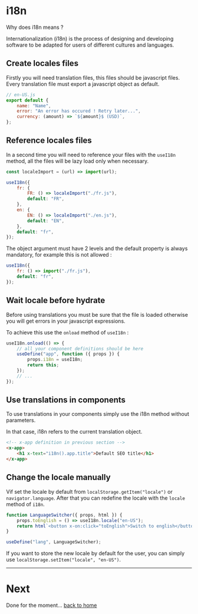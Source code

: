 # i18n

Why does i18n means ?

Internationalization (i18n) is the process of designing and developing software to be adapted for users of different cultures and languages.

## Create locales files

Firstly you will need translation files, this files should be javascript files. Every translation file must export a javascript object as default.

```js
// en-US.js
export default {
    name: "Name",
    error: "An error has occured ! Retry later...",
    currency: (amount) => `${amount}$ (USD)`,
};
```

## Reference locales files

In a second time you will need to reference your files with the `useI18n` method, all the files will be lazy load only when necessary.

```js
const localeImport = (url) => import(url);

useI18n({
    fr: {
        FR: () => localeImport("./fr.js"),
        default: "FR",
    },
    en: {
        EN: () => localeImport("./en.js"),
        default: "EN",
    },
    default: "fr",
});
```

The object argument must have 2 levels and the default property is always mandatory, for example this is not allowed :

```js
useI18n({
    fr: () => import("./fr.js"),
    default: "fr",
});
```

## Wait locale before hydrate

Before using translations you must be sure that the file is loaded otherwise you will get errors in your javascript expressions.

To achieve this use the `onload` method of `useI18n` :

```js
useI18n.onload(() => {
    // all your component definitions should be here
    useDefine("app", function ({ props }) {
        props.i18n = useI18n;
        return this;
    });
    // ...
});
```

## Use translations in components

To use translations in your components simply use the i18n method without parameters.

In that case, i18n refers to the current translation object.

```html
<!-- x-app definition in previous section -->
<x-app>
    <h1 x-text="i18n().app.title">Default SEO title</h1>
</x-app>
```

## Change the locale manually

Vif set the locale by default from `localStorage.getItem("locale")` or `navigator.language`. After that you can redefine the locale with the `locale` method of `i18n`.

```js
function LanguageSwitcher({ props, html }) {
    props.toEnglish = () => useI18n.locale("en-US");
    return html`<button x-on:click="toEnglish">Switch to english</button>`;
}

useDefine("lang", LanguageSwitcher);
```

If you want to store the new locale by default for the user, you can simply use `localStorage.setItem("locale", "en-US")`.

---

# Next

Done for the moment...
[back to home](../README.md)
